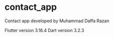 # contact_app

Contact app developed by Muhammad Daffa Razan

Flutter version 3.16.4
Dart version 3.2.3
